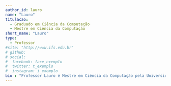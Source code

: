 ```yaml
---
author_id: lauro
name: "Lauro"
titulacao: 
  - Graduado em Ciência da Computação
  - Mestre em Ciência da Computação
short_name: "Lauro"
type: 
  - Professor
#site: "http://www.ifs.edu.br"
# github: 
# social:
#  facebook: face_exemplo
#  twitter: t_exemplo
#  instagram: i_exemplo
bio : "Professor Lauro é Mestre em Ciência da Computação pela Universidade Federal de Pernambuco (UFPE). Graduado em Ciência da Computação pela Universidade Tiradentes (UNIT), faz parte do quadro docente do Instituto Federal de Sergipe desde 2012. Professor Lauro fez parte da elaboração do projeto pedagógico do curso do BSI à época da sua criação e atualmente é membro do colegiado do curso, além de lecionar disciplinas da área de programação, banco de dados e inteligência de negócio."
---
```

